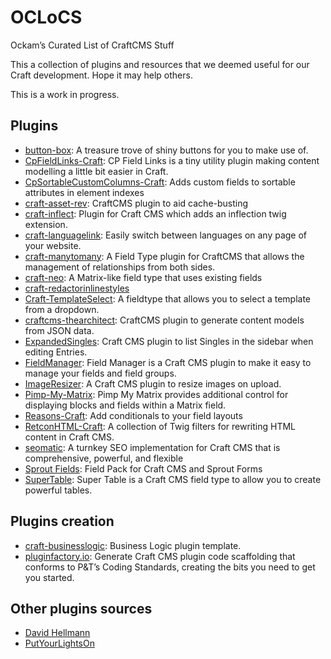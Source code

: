 # OCLoCS
Ockam’s Curated List of CraftCMS Stuff

This a collection of plugins and resources that we deemed useful for our Craft development. Hope it may help others. 

This is a work in progress.

## Plugins
- [button-box](http://plugins.supercooldesign.co.uk/plugin/button-box): A treasure trove of shiny buttons for you to make use of.
- [CpFieldLinks-Craft](https://github.com/mmikkel/CpFieldLinks-Craft): CP Field Links is a tiny utility plugin making content modelling a little bit easier in Craft.
- [CpSortableCustomColumns-Craft](https://github.com/mmikkel/CpSortableCustomColumns-Craft): Adds custom fields to sortable attributes in element indexes
- [craft-asset-rev](https://github.com/clubstudioltd/craft-asset-rev): CraftCMS plugin to aid cache-busting
- [craft-inflect](https://github.com/lukeholder/craft-inflect): Plugin for Craft CMS which adds an inflection twig extension.
- [craft-languagelink](https://github.com/lindseydiloreto/craft-languagelink): Easily switch between languages on any page of your website.
- [craft-manytomany](https://github.com/page-8/craft-manytomany): A Field Type plugin for CraftCMS that allows the management of relationships from both sides.
- [craft-neo](https://github.com/benjamminf/craft-neo): A Matrix-like field type that uses existing fields
- [craft-redactorinlinestyles](https://github.com/carlcs/craft-redactorinlinestyles)
- [Craft-TemplateSelect](https://github.com/sjelfull/Craft-TemplateSelect): A fieldtype that allows you to select a template from a dropdown.
- [craftcms-thearchitect](https://github.com/Pennebaker/craftcms-thearchitect): CraftCMS plugin to generate content models from JSON data.
- [ExpandedSingles](https://github.com/engram-design/ExpandedSingles): Craft CMS plugin to list Singles in the sidebar when editing Entries.
- [FieldManager](https://github.com/engram-design/FieldManager): Field Manager is a Craft CMS plugin to make it easy to manage your fields and field groups.
- [ImageResizer](https://github.com/engram-design/ImageResizer): A Craft CMS plugin to resize images on upload.
- [Pimp-My-Matrix](https://github.com/supercool/Pimp-My-Matrix): Pimp My Matrix provides additional control for displaying blocks and fields within a Matrix field.
- [Reasons-Craft](https://github.com/mmikkel/Reasons-Craft/): Add conditionals to your field layouts
- [RetconHTML-Craft](https://github.com/mmikkel/RetconHTML-Craft): A collection of Twig filters for rewriting HTML content in Craft CMS.
- [seomatic](https://github.com/nystudio107/seomatic): A turnkey SEO implementation for Craft CMS that is comprehensive, powerful, and flexible
- [Sprout Fields](http://sprout.barrelstrengthdesign.com/craft-plugins/fields): Field Pack for Craft CMS and Sprout Forms
- [SuperTable](https://github.com/engram-design/SuperTable): Super Table is a Craft CMS field type to allow you to create powerful tables.

## Plugins creation
- [craft-businesslogic](https://github.com/lindseydiloreto/craft-businesslogic): Business Logic plugin template.
- [pluginfactory.io](https://pluginfactory.io/): Generate Craft CMS plugin code scaffolding that conforms to P&T’s Coding Standards, creating the bits you need to get you started.

## Other plugins sources
- [David Hellmann](https://medium.com/webdevs/craft-cms-plugins-our-favorites-and-more-a05e8d5b31e2#.pczqjrpu7)
- [PutYourLightsOn](https://www.putyourlightson.net/)
